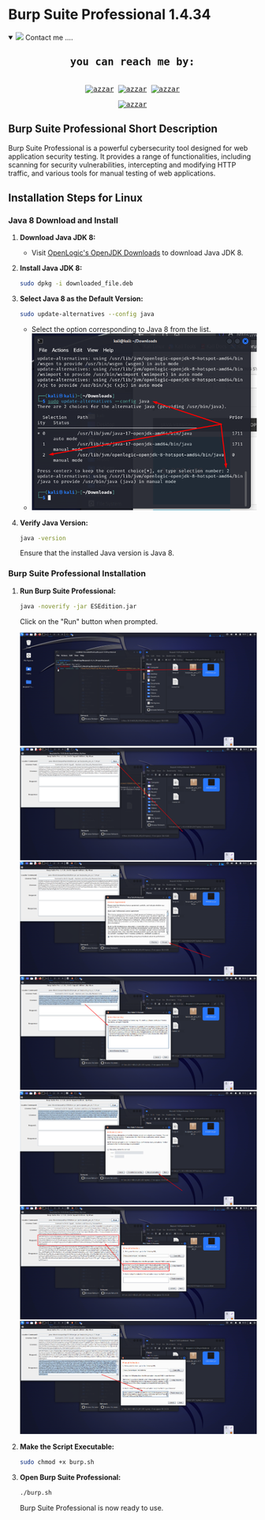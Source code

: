 # Burp Suite Professional 1.4.34

<!-- contact me -->
<details open>
 <summary><img src="https://media.giphy.com/media/iY8CRBdQXODJSCERIr/giphy.gif" width="30px">&nbsp;Contact me ....</summary>
<div>
  <samp>
    <h2 align="center">you can reach me by:</h2>
    <p align="center">
      <br/>
      <a href="https://www.linkedin.com/in/aminul-islam-270816239/" target="blank"><img align="center"
         src="https://img.shields.io/badge/linkedin-%231DA1F2.svg?style=for-the-badge&logo=linkedin&logoColor=white"
         alt="azzar" height="30"/></a>
      <a href="https://www.facebook.com/aimehedi75" target="blank"><img align="center"
         src="https://img.shields.io/badge/facebook-4267B2.svg?style=for-the-badge&logo=facebook&logoColor=white"
         alt="azzar" height="30"/></a>
      <a href="aminulislam0527@gmail.com" target="blank"><img align="center"
         src="https://img.shields.io/badge/gmail-EA4335.svg?style=for-the-badge&logo=gmail&logoColor=white"
         alt="azzar" height="30"/></a>
    </p>
  <p align="center">
      <a href="https://www.instagram.com/ai_mehedi_hasan/" target="blank"><img align="center"
         src="https://img.shields.io/badge/instagram-%23E4405F.svg?style=for-the-badge&logo=Instagram&logoColor=white"
         alt="azzar" height="30"/></a>
     
     
  </samp>
</div>
</details>

## Burp Suite Professional Short Description

Burp Suite Professional is a powerful cybersecurity tool designed for web application security testing. It provides a range of functionalities, including scanning for security vulnerabilities, intercepting and modifying HTTP traffic, and various tools for manual testing of web applications.

## Installation Steps for Linux

### Java 8 Download and Install

1. **Download Java JDK 8:**
   - Visit [OpenLogic's OpenJDK Downloads](https://www.openlogic.com/openjdk-downloads) to download Java JDK 8.

2. **Install Java JDK 8:**
   ```bash
   sudo dpkg -i downloaded_file.deb
   ```

3. **Select Java 8 as the Default Version:**
   ```bash
   sudo update-alternatives --config java
   ```
   - Select the option corresponding to Java 8 from the list.
   - ![Burp Suite Run](img/Screenshot_4.png)

4. **Verify Java Version:**
   ```bash
   java -version
   ```

   Ensure that the installed Java version is Java 8.

### Burp Suite Professional Installation

1. **Run Burp Suite Professional:**
   ```bash
   java -noverify -jar ESEdition.jar
   ```

   Click on the "Run" button when prompted.

   ![Burp Suite Run](img/Screenshot_5.png)
   ![Burp Suite Run](img/Screenshot_6.png)
   ![Burp Suite Run](img/Screenshot_7.png)
   ![Burp Suite Run](img/Screenshot_8.png)
   ![Burp Suite Run](img/Screenshot_9.png)
   ![Burp Suite Run](img/Screenshot_10.png)
   ![Burp Suite Run](img/Screenshot_11.png)

3. **Make the Script Executable:**
   ```bash
   sudo chmod +x burp.sh
   ```

4. **Open Burp Suite Professional:**
   ```bash
   ./burp.sh
   ```

   Burp Suite Professional is now ready to use.
